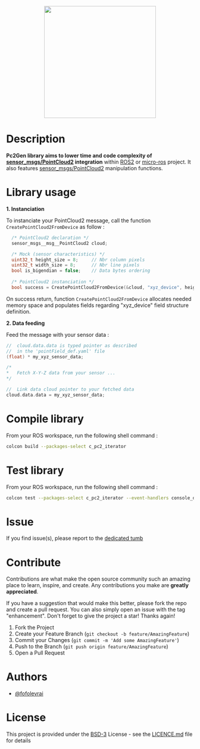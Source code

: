 <p align="center">
<img src=".images/pc2GenAPI_logo.jpg" width=300 height=300>
</p>

# Description

**Pc2Gen library aims to lower time and code complexity of [sensor_msgs/PointCloud2](https://docs.ros.org/en/ros2_packages/rolling/api/sensor_msgs/interfaces/msg/PointCloud2.html) integration** within [ROS2](https://docs.ros.org/en/rolling/index.html) or [micro-ros](https://micro.ros.org) project. It also features [sensor_msgs/PointCloud2](https://docs.ros.org/en/ros2_packages/rolling/api/sensor_msgs/interfaces/msg/PointCloud2.html) manipulation functions.

# Library usage

**1. Instanciation**

To instanciate your PointCloud2 message, call the function `CreatePointCloud2FromDevice` as follow :

```C
  /* PointCloud2 declaration */
  sensor_msgs__msg__PointCloud2 cloud;

  /* Mock (sensor characteristics) */
  uint32_t height_size = 8;     // Nbr column pixels
  uint32_t width_size = 8;      // Nbr line pixels
  bool is_bigendian = false;    // Data bytes ordering
  
  /* PointCloud2 instanciation */
  bool success = CreatePointCloud2FromDevice(&cloud, "xyz_device", height_size, width_size, is_bigendian);
```
On success return, function `CreatePointCloud2FromDevice` allocates needed memory space and populates fields regarding "xyz_device" field structure definition.

**2. Data feeding**

Feed the message with your sensor data :

```C
//  cloud.data.data is typed pointer as described
//  in the 'pointField_def.yaml' file
(float) * my_xyz_sensor_data;

/*
*   Fetch X-Y-Z data from your sensor ...
*/

//  Link data cloud pointer to your fetched data
cloud.data.data = my_xyz_sensor_data;
```

# Compile library

From your ROS workspace, run the following shell command :
```bash
colcon build --packages-select c_pc2_iterator
```
# Test library

From your ROS workspace, run the following shell command :

```bash
colcon test --packages-select c_pc2_iterator --event-handlers console_direct+
```

# Issue

If you find issue(s), please report to the [dedicated tumb](https://github.com/fofolevrai/pc2Gen_lib/issues)
# Contribute

Contributions are what make the open source community such an amazing place to learn, inspire, and create. Any contributions you make are **greatly appreciated**.

If you have a suggestion that would make this better, please fork the repo and create a pull request. You can also simply open an issue with the tag "enhancement".
Don't forget to give the project a star! Thanks again!

1. Fork the Project
2. Create your Feature Branch (`git checkout -b feature/AmazingFeature`)
3. Commit your Changes (`git commit -m 'Add some AmazingFeature'`)
4. Push to the Branch (`git push origin feature/AmazingFeature`)
5. Open a Pull Request

# Authors

* [@fofolevrai](https://github.com/fofolevrai)



# License

This project is provided under the [BSD-3](https://opensource.org/license/bsd-3-clause) License - see the [LICENCE.md](LICENCE.md) file for details
